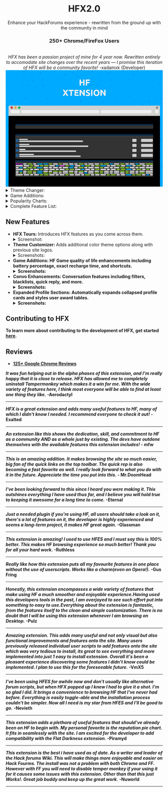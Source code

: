 
<div align="center">
<h1>HFX2.0</h1>
Enhance your HackForums experience - rewritten from the ground up with the community in mind
<h3>250+ Chrome/FireFox Users</h3>
  <br>
  <i>HFX has been a passion project of mine for 4 year now. Rewritten entirely to accomodate site changes over the recent years — I promise this iteration of HFX will be a community favorite!</i> -xadamxk (Developer)
  <br>
  <img src="https://github.com/xadamxk/HFX2.0/blob/develop/extension/assets/images/banner-large.png" title="Logo"  />
</div>

<details> 
  <summary>Theme Changer:</summary>
  <img src="https://github.com/xadamxk/HFX2.0/blob/develop/webstore-assets/HFX2-promo1.png?raw=true" title="Theme Changer"  />
</details>

<details> 
  <summary>Game Additions:</summary>
  <img src="https://github.com/xadamxk/HFX2.0/blob/develop/webstore-assets/HFX2-promo2.png?raw=true" title="Game Additions"  />
</details>

<details> 
  <summary>Popularity Charts:</summary>
  <img src="https://github.com/xadamxk/HFX2.0/blob/develop/webstore-assets/HFX2-promo3.png?raw=true" title="Popularity Charts"  />
</details>

<details> 
  <summary>Complete Feature List:</summary> 
  <img src="https://github.com/xadamxk/HFX2.0/blob/develop/webstore-assets/HFX2-promo4.png?raw=true" title="Complete Feature List"  />
</details>

<h2>New Features</h2>
<ul>
  <li><b>HFX Tours: </b>Introduces HFX features as you come across them.
    <details>
      <summary>Screenshot:</summary> 
      <img src="" title="Screenshot"/>
    </details>
  </li>
  
  <li><b>Theme Customizer: </b>Adds additional color theme options along with previous site logos.
  <details><summary>Screenshots:</summary>
      <img src="" title="Screenshot"/>
  </details></li>
  
  <li><b>Game Additions: HF Game quality of life enhancements including battery percentage, exact recharge time, and shortcuts.
  <details><summary>Screenshots:</summary>
      <img src="" title="Screenshot"/>
  </details></li>
  
  <li><b>Convo Enhancements: </b>Conversation features including filters, blacklists, quick reply, and more.
  <details><summary>Screenshots:</summary>
      <img src="" title="Screenshot"/>
  </details></li>
  
  <li><b>Expanded Profile Sections: </b> Automatically expands collapsed profile cards and styles user award tables.
  <details><summary>Screenshots:</summary>
      <img src="" title="Screenshot"/>
  </details></li>
</ul>

<h2>Contributing to HFX</h2>
To learn more about contributing to the development of HFX, get started <a href="contributing.md">here</a>.
    

<h2>Reviews</h2>
<ul><li><a href="https://chrome.google.com/webstore/detail/hf-xtension/hcfofmfmidhgbblcnnipcphhegcmdeeb/reviews">125+ Google Chrome Reviews</a></li></ul> 
<i>It was fun helping out in the alpha phases of this extension, and I'm really happy that it is close to release. HFX has allowed me to completely uninstall Tampermonkey which makes it a win for me. With the wide variety of features here, I think most everyone will be able to find at least one thing they like.</i> -Aerodactyl<hr>
<i>HFX is a great extension and adds many useful features to HF, many of which I didn't know I needed. I recommend everyone to check it out!</i> -Exalted<hr>
<i>An extension like this shows the dedication, skill, and commitment to HF as a community AND as a whole just by existing. The devs have outdone themselves with the available features this extension includes!</i> - mfw<hr>
<i>This is an amazing addition. It makes browsing the site so much easier, big fan of the quick links on the top toolbar. The quick rep is also becoming a fast favorite as well. 
I really look forward to what you do with it in the future. Appreciate the time you put into this.</i> -
Mr.DoomHead<hr>
<i>I've been looking forward to this since I heard you were making it. This outshines everything I have used thus far, and I believe you will hold true to keeping it awesome for a long time to come.</i> -Eternal<hr>
<i>Just a needed plugin if you're using HF, all users should take a look on it, there's a lot of features on it, the developer is highly experienced and seems a long-term project, it makes HF great again.</i> -Glassman<hr>
<i>This extension is amazing! 
I used to use HFES and I must say this is 100% better. This makes HF browsing experience so much better! Thank you for all your hard work.</i> -Ruthless<hr>
<i>Really like how this extension puts all my favourite features in one place without the use of userscripts. Works like a charm(even on Opera!).</i> -Gus Fring<hr>
<i>Honestly, this extension encompasses a wide variety of features that make using HF a much smoother and enjoyable experience.Having used this developers tools in the past, I am overjoyed to see such effort put into something to easy to use.Everything about the extension is fantastic, from the features itself to the clean and simple customization. There is no doubt that I will be using this extension whenever I am browsing on Desktop.</i> -Pulz<hr>
<i>Amazing extension. This adds many useful and not only visual but also functional improvements and features onto the site. Many users previously released individual user scripts to add features onto the site which was very tedious to install, its great to see everything and more implemented into just 1 easy to install extension. Overall it's been a pleasant experience discovering some features I didn't know could be implemented. I plan to use this for the foreseeable future.</i> -VmX5<hr>
<i>I've been using HFES for awhile now and don't usually like alternative forum scripts, but when HFX popped up I knew I had to give it a shot. I'm so glad I did. It brings a convenience to browsing HF that I've never had before. Everything is easily toggle-able and the installation process couldn't be simpler. Now all I need is my star from HFES and I'll be good to go.</i> -Nevieth<hr>
<i>This extension adds a plethora of useful features that should've already been on HF to begin with. My personal favorite is the reputation pie chart. It fits in seamlessly with the site. I am excited for the developer to add compatibility with the Flat Darkness extension.</i> -Piramyd<hr>
<i>This extension is the best i have used as of date. As a writer and leader of the Hack forums Wiki. This will make things more enjoyable and easier on Hack Fourms. The install was not a problem with both Chrome and FF. However with FF you will need to disable temper monkey if your using it for it causes some issues with this extension. Other than that this just Works!. Great job buddy and keep up the great work.</i> -Nuworld<hr>
